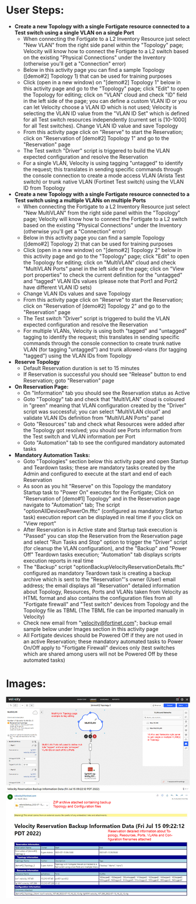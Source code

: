 # User Steps:

* **Create a new Topology with a single Fortigate resource connected to a Test switch using a single VLAN on a single Port**
    * When connecting the Fortigate to a L2 Inventory Resource just select "New VLAN" from the right side panel within the "Topology" page; Velocity will know how to connect the Fortigate to a L2 switch based on the existing "Physical Connections" under the Inventory (otherwise you'll get a "Connection" error)
    * Below in this activity page you can find a sample Topology (\[demo#2\] Topology 1) that can be used for training purposes
    * Click (open in a new window) on "\[demo#2\] Topology 1" below in this activity page and go to the "Topology" page; click "Edit" to open the Topology for editing; click on "VLAN" cloud and check "ID" field in the left side of the page; you can define a custom VLAN ID or you can let Velocity choose a VLAN ID which is not used; Velocity is selecting the VLAN ID value from the "VLAN ID Set" which is defined for all Test switch resources independently (current set is \[10-1000\] for all Test switches). Change VLAN ID value and save Topology
    * From this activity page click on "Reserve" to start the Reservation; click on "Reservation of \[demo#2\] Topology 1" and go to the "Reservation" page
    * The Test switch "Driver" script is triggered to build the VLAN expected configuration and resolve the Reservation
    * For a single VLAN, Velocity is using tagging "untagged" to identify the request; this translates in sending specific commands through the console connection to create a mode access VLAN (Arista Test switch) or trunk native VLAN (Fortinet Test switch) using the VLAN ID from Topology
* **Create a new Topology with a single Fortigate resource connected to a Test switch using a multiple VLANs on multiple Ports**
    * When connecting the Fortigate to a L2 Inventory Resource just select "New MultiVLAN" from the right side panel within the "Topology" page; Velocity will know how to connect the Fortigate to a L2 switch based on the existing "Physical Connections" under the Inventory (otherwise you'll get a "Connection" error)
    * Below in this activity page you can find a sample Topology (\[demo#2\] Topology 2) that can be used for training purposes
    * Click (open in a new window) on "\[demo#2\] Topology 2" below in this activity page and go to the "Topology" page; click "Edit" to open the Topology for editing; click on "MultiVLAN" cloud and check "MultiVLAN Ports" panel in the left side of the page; click on "View port properties" to check the current definition for the "untagged" and "tagged" VLAN IDs values (please note that Port1 and Port2 have different VLAN ID sets)
    * Change VLAN IDs values and save Topology
    * From this activity page click on "Reserve" to start the Reservation; click on "Reservation of \[demo#2\] Topology 2" and go to the "Reservation" page
    * The Test switch "Driver" script is triggered to build the VLAN expected configuration and resolve the Reservation
    * For multiple VLANs, Velocity is using both "tagged" and "untagged" tagging to identify the request; this translates in sending specific commands through the console connection to create trunk native VLAN (for tagging "untagged") and trunk allowed-vlans (for tagging "tagged") using the VLAN IDs from Topology
* **Reserve Topology**  
    * Default Reservation duration is set to 15 minutes
    * If Reservation is successful you should see "Release" button to end Reservation; goto "Reservation" page
* **On Reservation Page:**
    * On "Information" tab you should see the Reservation status as Active
    * Goto "Topology" tab and check that "MultiVLAN" cloud is coloured in "green" meaning that VLAN configuration created by the "Driver" script was successful; you can select "MultiVLAN cloud" and validate VLAN IDs definition from "MultiVLAN Ports" panel
    * Goto "Resources" tab and check what Resources were added after the Topology got resolved; you should see Ports information from the Test switch and VLAN information per Port
    * Goto "Automation" tab to see the configured mandatory automated tasks
* **Mandatory Automation Tasks:**
    * Goto "Topologies" section below this activity page and open Startup and Teardown tasks; these are mandatory tasks created by the Admin and configured to execute at the start and end of each Reservation
    * As soon as you hit "Reserve" on this Topology the mandatory Startup task to "Power On" executes for the Fortigate; Click on "Reservation of \[demo#1\] Topology" and in the Reservation page navigate to "Automation" tab; The script "optionAllDevicesPowerOn.fftc" (configured as mandatory Startup task) execution report can be displayed in real time if you click on "View report"
    * After Reservation is in Active state and Startup task execution is "Passed" you can stop the Reservation from the Reservation page and select "Run Tasks and Stop" option to trigger the "Driver" script (for cleanup the VLAN configuration), and the "Backup" and "Power Off" Teardown tasks execution; "Automation" tab displays scripts execution reports in real time
    * The "Backup" script "optionBackupVelocityReservationDetails.fftc" configured as mandatory Teardown task is creating a backup archive which is sent to the "Reservation"'s owner (User) email address; the email displays all "Reservation" detailed information about Topology, Resources, Ports and VLANs taken from Velocity as HTML format and also contains the configuration files from all "Fortigate firewall" and "Test switch" devices from Topology and the Topology file as TBML (The TBML file can be imported manually in Velocity)  
    * Check new email from "velocity@fortinet.com"; backup email sample below under Images section in this activity page 
    * All Fortigate devices should be Powered Off if they are not used in an active Reservation; these mandatory automated tasks to Power On/Off apply to "Fortigate Firewall" devices only (test switches which are shared among users will not be Powered Off by these automated tasks) 


# Images:
![Image from file](demo2.jpg)
![Image from file](demo2_2.jpg)

